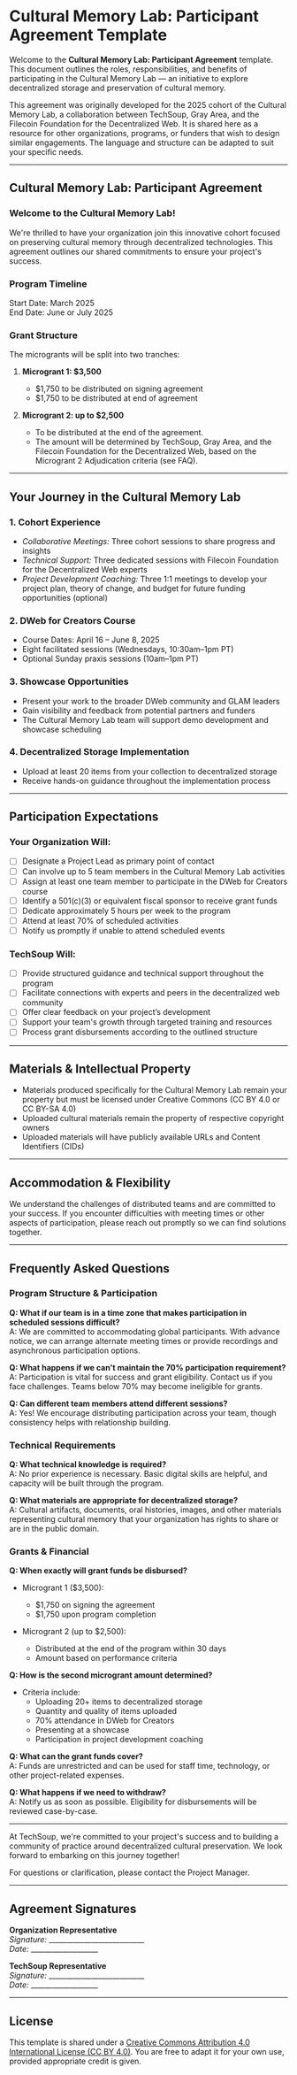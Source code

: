  # Cultural Memory Lab: Participant Agreement Template

Welcome to the **Cultural Memory Lab: Participant Agreement** template. This document outlines the roles, responsibilities, and benefits of participating in the Cultural Memory Lab — an initiative to explore decentralized storage and preservation of cultural memory.

This agreement was originally developed for the 2025 cohort of the Cultural Memory Lab, a collaboration between TechSoup, Gray Area, and the Filecoin Foundation for the Decentralized Web. It is shared here as a resource for other organizations, programs, or funders that wish to design similar engagements. The language and structure can be adapted to suit your specific needs.

---

## Cultural Memory Lab: Participant Agreement

### Welcome to the Cultural Memory Lab!

We're thrilled to have your organization join this innovative cohort focused on preserving cultural memory through decentralized technologies. This agreement outlines our shared commitments to ensure your project's success.

### Program Timeline

Start Date: March 2025  
End Date: June or July 2025

### Grant Structure

The microgrants will be split into two tranches:

1. **Microgrant 1: $3,500**
   * $1,750 to be distributed on signing agreement
   * $1,750 to be distributed at end of agreement

2. **Microgrant 2: up to $2,500**
   * To be distributed at the end of the agreement.
   * The amount will be determined by TechSoup, Gray Area, and the Filecoin Foundation for the Decentralized Web, based on the Microgrant 2 Adjudication criteria (see FAQ).

---

## Your Journey in the Cultural Memory Lab

### 1. Cohort Experience

* *Collaborative Meetings:* Three cohort sessions to share progress and insights  
* *Technical Support:* Three dedicated sessions with Filecoin Foundation for the Decentralized Web experts  
* *Project Development Coaching:* Three 1:1 meetings to develop your project plan, theory of change, and budget for future funding opportunities (optional)

### 2. DWeb for Creators Course

* Course Dates: April 16 – June 8, 2025  
* Eight facilitated sessions (Wednesdays, 10:30am–1pm PT)  
* Optional Sunday praxis sessions (10am–1pm PT)

### 3. Showcase Opportunities

* Present your work to the broader DWeb community and GLAM leaders  
* Gain visibility and feedback from potential partners and funders  
* The Cultural Memory Lab team will support demo development and showcase scheduling

### 4. Decentralized Storage Implementation

* Upload at least 20 items from your collection to decentralized storage  
* Receive hands-on guidance throughout the implementation process

---

## Participation Expectations

### Your Organization Will:

- [ ] Designate a Project Lead as primary point of contact  
- [ ] Can involve up to 5 team members in the Cultural Memory Lab activities  
- [ ] Assign at least one team member to participate in the DWeb for Creators course  
- [ ] Identify a 501(c)(3) or equivalent fiscal sponsor to receive grant funds  
- [ ] Dedicate approximately 5 hours per week to the program  
- [ ] Attend at least 70% of scheduled activities  
- [ ] Notify us promptly if unable to attend scheduled events

### TechSoup Will:

- [ ] Provide structured guidance and technical support throughout the program  
- [ ] Facilitate connections with experts and peers in the decentralized web community  
- [ ] Offer clear feedback on your project’s development  
- [ ] Support your team's growth through targeted training and resources  
- [ ] Process grant disbursements according to the outlined structure

---

## Materials & Intellectual Property

* Materials produced specifically for the Cultural Memory Lab remain your property but must be licensed under Creative Commons (CC BY 4.0 or CC BY-SA 4.0)  
* Uploaded cultural materials remain the property of respective copyright owners  
* Uploaded materials will have publicly available URLs and Content Identifiers (CIDs)

---

## Accommodation & Flexibility

We understand the challenges of distributed teams and are committed to your success. If you encounter difficulties with meeting times or other aspects of participation, please reach out promptly so we can find solutions together.

---

## Frequently Asked Questions

### Program Structure & Participation

**Q: What if our team is in a time zone that makes participation in scheduled sessions difficult?**  
A: We are committed to accommodating global participants. With advance notice, we can arrange alternate meeting times or provide recordings and asynchronous participation options.

**Q: What happens if we can't maintain the 70% participation requirement?**  
A: Participation is vital for success and grant eligibility. Contact us if you face challenges. Teams below 70% may become ineligible for grants.

**Q: Can different team members attend different sessions?**  
A: Yes! We encourage distributing participation across your team, though consistency helps with relationship building.

### Technical Requirements

**Q: What technical knowledge is required?**  
A: No prior experience is necessary. Basic digital skills are helpful, and capacity will be built through the program.

**Q: What materials are appropriate for decentralized storage?**  
A: Cultural artifacts, documents, oral histories, images, and other materials representing cultural memory that your organization has rights to share or are in the public domain.

### Grants & Financial

**Q: When exactly will grant funds be disbursed?**

* Microgrant 1 ($3,500):  
  * $1,750 on signing the agreement  
  * $1,750 upon program completion

* Microgrant 2 (up to $2,500):  
  * Distributed at the end of the program within 30 days  
  * Amount based on performance criteria

**Q: How is the second microgrant amount determined?**

* Criteria include:
  * Uploading 20+ items to decentralized storage  
  * Quantity and quality of items uploaded  
  * 70% attendance in DWeb for Creators  
  * Presenting at a showcase  
  * Participation in project development coaching

**Q: What can the grant funds cover?**  
A: Funds are unrestricted and can be used for staff time, technology, or other project-related expenses.

**Q: What happens if we need to withdraw?**  
A: Notify us as soon as possible. Eligibility for disbursements will be reviewed case-by-case.

---

At TechSoup, we're committed to your project's success and to building a community of practice around decentralized cultural preservation. We look forward to embarking on this journey together!

For questions or clarification, please contact the Project Manager.

---

## Agreement Signatures

**Organization Representative**  
*Signature:* ___________________________  
*Date:* ___________________

**TechSoup Representative**  
*Signature:* ___________________________  
*Date:* ___________________

---

## License

This template is shared under a [Creative Commons Attribution 4.0 International License (CC BY 4.0)](https://creativecommons.org/licenses/by/4.0/). You are free to adapt it for your own use, provided appropriate credit is given.
